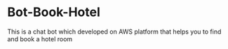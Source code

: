 # Bot-Book-Hotel
This is a chat bot which developed on AWS platform that helps you to find and book a hotel room
